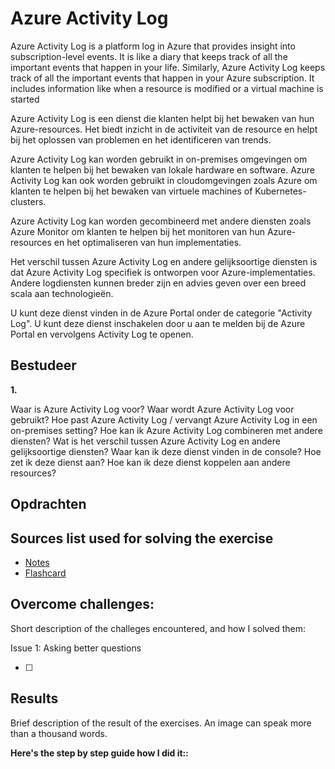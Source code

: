 # Azure Activity Log

Azure Activity Log is a platform log in Azure that provides insight into subscription-level events. It is like a diary that keeps track of all the important events that happen in your life. Similarly, Azure Activity Log keeps track of all the important events that happen in your Azure subscription. It includes information like when a resource is modified or a virtual machine is started

Azure Activity Log is een dienst die klanten helpt bij het bewaken van hun Azure-resources. Het biedt inzicht in de activiteit van de resource en helpt bij het oplossen van problemen en het identificeren van trends.

Azure Activity Log kan worden gebruikt in on-premises omgevingen om klanten te helpen bij het bewaken van lokale hardware en software. Azure Activity Log kan ook worden gebruikt in cloudomgevingen zoals Azure om klanten te helpen bij het bewaken van virtuele machines of Kubernetes-clusters.

Azure Activity Log kan worden gecombineerd met andere diensten zoals Azure Monitor om klanten te helpen bij het monitoren van hun Azure-resources en het optimaliseren van hun implementaties.

Het verschil tussen Azure Activity Log en andere gelijksoortige diensten is dat Azure Activity Log specifiek is ontworpen voor Azure-implementaties. Andere logdiensten kunnen breder zijn en advies geven over een breed scala aan technologieën.

U kunt deze dienst vinden in de Azure Portal onder de categorie "Activity Log". U kunt deze dienst inschakelen door u aan te melden bij de Azure Portal en vervolgens Activity Log te openen.

## Bestudeer

**1.**

<!-- I want to learn about Azure Activity Log. Identify and share the most important 20% of learnings from this topic that will help me understand 80% of it. -->

Waar is Azure Activity Log voor?
Waar wordt Azure Activity Log voor gebruikt?
Hoe past Azure Activity Log / vervangt Azure Activity Log in een on-premises setting?
Hoe kan ik Azure Activity Log combineren met andere diensten?
Wat is het verschil tussen Azure Activity Log en andere gelijksoortige diensten?
Waar kan ik deze dienst vinden in de console?
Hoe zet ik deze dienst aan?
Hoe kan ik deze dienst koppelen aan andere resources?

## Opdrachten

## Sources list used for solving the exercise

- [Notes]()
- [Flashcard]()

## Overcome challenges:

Short description of the challeges encountered, and how I solved them:

Issue 1: Asking better questions

- [ ]

## Results

Brief description of the result of the exercises. An image can speak more than a thousand words.

**Here's the step by step guide how I did it::**

